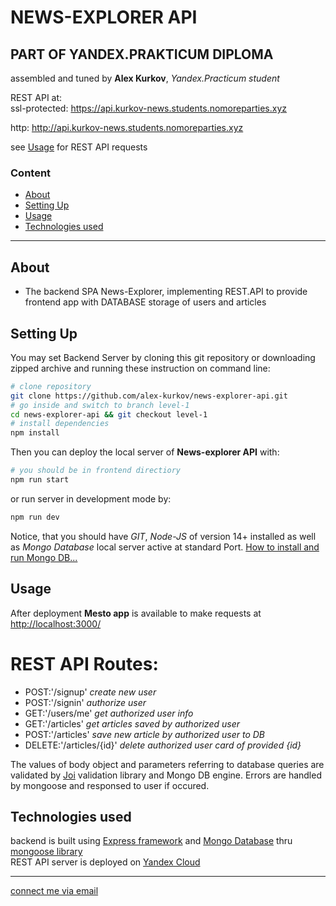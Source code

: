 # **NEWS-EXPLORER API**
**PART OF YANDEX.PRAKTICUM DIPLOMA**
--------------

assembled and tuned by **Alex Kurkov**,
_Yandex.Practicum student_


REST API at:\
ssl-protected: https://api.kurkov-news.students.nomoreparties.xyz

http: http://api.kurkov-news.students.nomoreparties.xyz

see [Usage](#Usage) for REST API requests


### **Content**
  - [About](#About)
  - [Setting Up](#Setting-Up)
  - [Usage](#Usage)
  - [Technologies used](#Technologies-used)
---------------------

## About
- The backend SPA News-Explorer, implementing REST.API to provide frontend app with DATABASE storage of users and articles

## Setting Up
You may set Backend Server by cloning this git repository or downloading zipped archive and running these instruction on command line:
```bash
# clone repository
git clone https://github.com/alex-kurkov/news-explorer-api.git
# go inside and switch to branch level-1
cd news-explorer-api && git checkout level-1
# install dependencies
npm install
```
Then you can deploy the local server of **News-explorer API** with:
 ```bash
# you should be in frontend directiory
npm run start
```
or run server in development mode by:
 ```bash
npm run dev
```
Notice, that you should have *GIT*, *Node-JS* of version 14+ installed as well as *Mongo Database* local server active at standard Port. [How to install and run Mongo DB...](https://docs.mongodb.com/manual/installation/)


## Usage
After deployment **Mesto app** is available to make requests at [http://localhost:3000/](http://localhost:3000/)

# REST API Routes:
  - POST:'/signup' *create new user*
  - POST:'/signin' *authorize user*
  - GET:'/users/me' *get authorized user info*
  - GET:'/articles' *get articles saved by authorized user*
  - POST:'/articles' *save new article by authorized user to DB*
  - DELETE:'/articles/{id}' *delete authorized user card of provided {id}*

The values of body object and parameters referring to database queries are validated by [Joi](https://joi.dev/) validation library and Mongo DB engine. Errors are handled by mongoose and responsed to user if occured.

## Technologies used
backend is built using [Express framework](https://expressjs.com/) and [Mongo Database](https://www.mongodb.com/) thru [mongoose library](https://mongoosejs.com/docs/)\
REST API server is deployed on [Yandex Cloud](https://cloud.yandex.ru/)

--------
[connect me via email](mailto:alexkourkov@yandex.ru "Email")